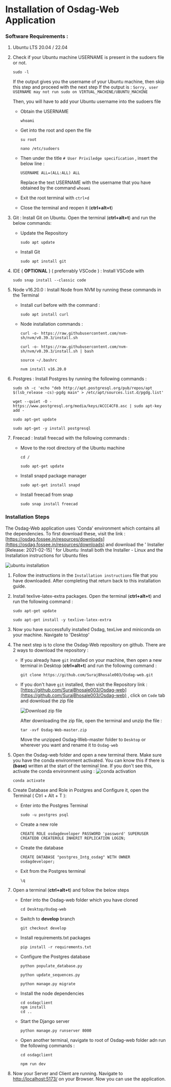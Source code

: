 # Installation of Osdag-Web Application

### Software Requirements :

1. Ubuntu LTS 20.04 / 22.04
2. Check if your Ubuntu machine USERNAME is present in the sudoers file or not.

   ```
   sudo -l
   ```

   If the output gives you the username of your Ubuntu machine, then skip this step and proceed with the next step
   If the output is : `Sorry, user USERNAME may not run sudo on VIRTUAL_MACHINE/UBUNTU_MACHINE`

   Then, you will have to add your Ubuntu username into the sudoers file

   * Obtain the USERNAME

     ```
     whoami
     ```
   * Get into the root and open the file

     ```
     su root
     ```

     ```
     nano /etc/sudoers
     ```
   * Then under the title `# User Priviledge specification` , insert the below line :

     ```
     USERNAME ALL=(ALL:ALL) ALL
     ```

     Replace the text USERNAME with the username that you have obtained by the command `whoami`
   * Exit the root terminal with `ctrl+d`
   * Close the terminal and reopen it (**ctrl+alt+t**)
3. Git : Install Git on Ubuntu. Open the terminal (**ctrl+alt+t**) and run the below commands:

   * Update the Repository

     ```
     sudo apt update
     ```
   * Install Git

     ```
     sudo apt install git
     ```
4. IDE ( **OPTIONAL** ) ( preferrably VSCode ) : Install VSCode with

   ```
   sudo snap install --classic code
   ```
5. Node v16.20.0 : Install Node from NVM by running these commands in the Terminal

   * Install curl before with the command :

     ```
     sudo apt install curl
     ```
   * Node installation commands :

     ```
     curl -o- https://raw.githubusercontent.com/nvm-sh/nvm/v0.39.3/install.sh
     ```

     ```
     curl -o- https://raw.githubusercontent.com/nvm-sh/nvm/v0.39.3/install.sh | bash
     ```

     ```
     source ~/.bashrc
     ```

     ```
     nvm install v16.20.0
     ```
6. Postgres : Install Postgres by running the following commands :

   ```
   sudo sh -c 'echo "deb http://apt.postgresql.org/pub/repos/apt $(lsb_release -cs)-pgdg main" > /etc/apt/sources.list.d/pgdg.list'
   ```

   ```
   wget --quiet -O - https://www.postgresql.org/media/keys/ACCC4CF8.asc | sudo apt-key add -
   ```

   ```
   sudo apt-get update
   ```

   ```
   sudo apt-get -y install postgresql
   ```
7. Freecad : Install freecad with the following commands :

   * Move to the root directory of the Ubuntu machine

     ```
     cd /
     ```

     ```
     sudo apt-get update
     ```
   * Install snapd package manager

     ```
     sudo apt-get install snapd
     ```
   * Install freecad from snap

     ```
     sudo snap install freecad
     ```

### Installation Steps

The Osdag-Web application uses 'Conda' environment which contains all the dependencies. To first download these, visit the link : [https://osdag.fossee.in/resources/downloads](https://osdag.fossee.in/resources/downloads) and download the ' Installer [Release: 2021-02-15] ' for Ubuntu :Install both the Installer - Linux and the Installation instructions for Ubuntu files

![ubuntu installation](image/installation/1691117745242.png "Osdag Ubuntu Installer")

1. Follow the instructions in the `Installation instructions` file that you have downloaded. After completing that return back to this installation guide.
2. Install texlive-latex-extra packages. Open the terminal (**ctrl+alt+t**) and run the following command :

   ```
   sudo apt-get update
   ```
   ```
   sudo apt-get install -y texlive-latex-extra
   ```
3. Now you have successfully installed Osdag, texLive and miniconda on your machine. Navigate to 'Desktop'
4. The next step is to clone the Osdag-Web repository on github. There are 2 ways to download the repository :

   * If you already have `git` installed on your machine, then open a new terminal in Desktop (**ctrl+alt+t**) and run the following command :

     ```
     git clone https://github.com/SurajBhosale003/Osdag-web.git
     ```
   * If you don't have `git` installed, then visit the Repository link : [https://github.com/SurajBhosale003/Osdag-web](https://github.com/SurajBhosale003/Osdag-web) , click on `Code` tab and download the zip file

     ![Download zip file](image/installation/osdag_zip.png "Osdag-web download zip")

     After downloading the zip file, open the terminal and unzip the file :

     ```
     tar -xvf Osdag-Web-master.zip
     ```
     Move the unzipped Osdag-Web-master folder to `Desktop` or wherever you want and rename it to `Osdag-web`
5. Open the Osdag-web folder and open a new terminal there. Make sure you have the conda environment activated. You can know this if there is **(base)** written at the start of the terminal line. If you don't see this, activate the conda environment using :
   ![conda activation](image/installation/root_directory.png "conda activation")

   ```
   conda activate
   ```
6. Create Database and Role in Postgres and Configure it, open the Terminal ( Ctrl + Alt + T ):

   * Enter into the Postgres Terminal

     ```
     sudo -u postgres psql
     ```
   * Create a new role

     ```
     CREATE ROLE osdagdeveloper PASSWORD 'password' SUPERUSER CREATEDB CREATEROLE INHERIT REPLICATION LOGIN;
     ```
   * Create the database

     ```
     CREATE DATABASE "postgres_Intg_osdag" WITH OWNER osdagdeveloper;
     ```
   * Exit from the Postgres terminal

     ```
     \q
     ```
7. Open a terminal (**ctrl+alt+t**) and follow the below steps

   * Enter into the Osdag-web folder which you have cloned

     ```
     cd Desktop/Osdag-web
     ```
   * Switch to **develop** branch

     ```
     git checkout develop
     ```
   * Install requirements.txt packages

     ```
     pip install -r requirements.txt
     ```
   * Configure the Postgres database

     ```
     python populate_database.py
     ```
     ```
     python update_sequences.py
     ```
     ```
     python manage.py migrate
     ```
   * Install the node dependencies

     ```
     cd osdagclient
     npm install
     cd ..
     ```
   * Start the Django server

     ```
     python manage.py runserver 8000
     ```
   * Open another terminal, navigate to root of Osdag-web folder adn run the following commands :

     ```
     cd osdagclient
     ```
     ```
     npm run dev
     ```
8. Now your Server and Client are running. Navigate to [http://localhost:5173/](http://localhost:5173/) on your Browser. Now you can use the application.
